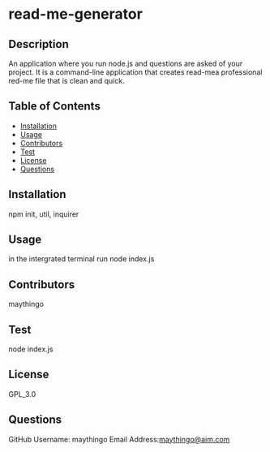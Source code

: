  
# read-me-generator
## Description
An application where you run node.js and questions are asked of your project. It is a command-line application that creates read-mea professional red-me file that is clean and quick.
## Table of Contents
* [Installation](#installation)
* [Usage](#usage)
* [Contributors](#contributors) 
* [Test](#test)
* [License](#license)
* [Questions](#questions)
## Installation
npm init, util, inquirer
## Usage 
in the intergrated terminal run node index.js
## Contributors
maythingo
## Test
node index.js
## License
GPL_3.0
## Questions 
 GitHub Username: maythingo
Email Address:maythingo@aim.com
